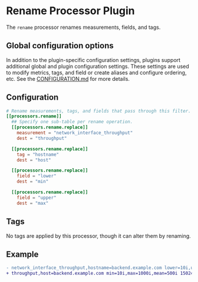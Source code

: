 # Rename Processor Plugin

The `rename` processor renames measurements, fields, and tags.

## Global configuration options <!-- @/docs/includes/plugin_config.md -->

In addition to the plugin-specific configuration settings, plugins support
additional global and plugin configuration settings. These settings are used to
modify metrics, tags, and field or create aliases and configure ordering, etc.
See the [CONFIGURATION.md][CONFIGURATION.md] for more details.

[CONFIGURATION.md]: ../../../docs/CONFIGURATION.md

## Configuration

```toml @sample.conf
# Rename measurements, tags, and fields that pass through this filter.
[[processors.rename]]
  ## Specify one sub-table per rename operation.
  [[processors.rename.replace]]
    measurement = "network_interface_throughput"
    dest = "throughput"

  [[processors.rename.replace]]
    tag = "hostname"
    dest = "host"

  [[processors.rename.replace]]
    field = "lower"
    dest = "min"

  [[processors.rename.replace]]
    field = "upper"
    dest = "max"
```

## Tags

No tags are applied by this processor, though it can alter them by renaming.

## Example

```diff
- network_interface_throughput,hostname=backend.example.com lower=10i,upper=1000i,mean=500i 1502489900000000000
+ throughput,host=backend.example.com min=10i,max=1000i,mean=500i 1502489900000000000
```
